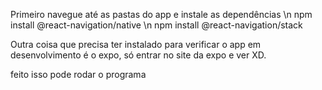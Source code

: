 Primeiro navegue até as pastas do app e instale as dependências
\n npm install @react-navigation/native
\n npm install @react-navigation/stack

Outra coisa que precisa ter instalado para verificar o app em desenvolvimento é o expo, só entrar no site da expo e ver XD.

feito isso pode rodar o programa
